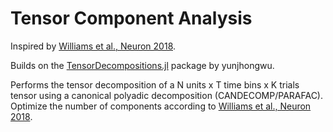 # Tensor Component Analysis

Inspired by [Williams et al., Neuron 2018](https://www.sciencedirect.com/science/article/pii/S0896627318303878?via%3Dihub).

Builds on the [TensorDecompositions.jl](https://github.com/yunjhongwu/TensorDecompositions.jl) package by yunjhongwu.

Performs the tensor decomposition of a N units x T time bins x K trials tensor using a canonical polyadic decomposition (CANDECOMP/PARAFAC). Optimize the number of components according to [Williams et al., Neuron 2018](https://www.sciencedirect.com/science/article/pii/S0896627318303878?via%3Dihub).
